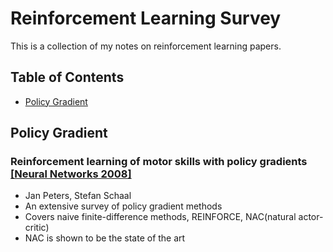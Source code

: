 # Reinforcement Learning Survey

This is a collection of my notes on reinforcement learning papers.


## Table of Contents

- [Policy Gradient](https://github.com/yoonholee/Reinforcement-Learning-Survey#policy-gradient)


## Policy Gradient

### Reinforcement learning of motor skills with policy gradients [[Neural Networks 2008]](http://is.tuebingen.mpg.de/fileadmin/user_upload/files/publications/Neural-Netw-2008-21-682_4867[0].pdf)
  - Jan Peters, Stefan Schaal
  - An extensive survey of policy gradient methods
  - Covers naive finite-difference methods, REINFORCE, NAC(natural actor-critic)
  - NAC is shown to be the state of the art

